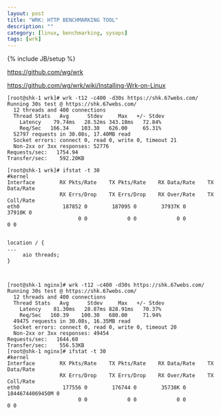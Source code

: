 ```yaml
---
layout: post
title: "WRK: HTTP BENCHMARKING TOOL"
description: ""
category: [linux, benchmarking, sysops]
tags: [wrk]
---
```

{% include JB/setup %}


<https://github.com/wg/wrk>

<https://github.com/wg/wrk/wiki/Installing-Wrk-on-Linux>

    [root@shk-1 wrk]# wrk -t12 -c400 -d30s https://shk.67webs.com/
    Running 30s test @ https://shk.67webs.com/
      12 threads and 400 connections
      Thread Stats   Avg      Stdev     Max   +/- Stdev
        Latency    79.74ms   28.52ms 343.18ms   72.84%
        Req/Sec   166.34    103.38   626.00     65.31%
      52797 requests in 30.08s, 17.40MB read
      Socket errors: connect 0, read 0, write 0, timeout 21
      Non-2xx or 3xx responses: 52776
    Requests/sec:   1754.94
    Transfer/sec:    592.20KB

    [root@shk-1 wrk]# ifstat -t 30
    #kernel
    Interface        RX Pkts/Rate    TX Pkts/Rate    RX Data/Rate    TX Data/Rate 
                     RX Errs/Drop    TX Errs/Drop    RX Over/Rate    TX Coll/Rate 
    eth0              187852 0        187095 0        37937K 0        37910K 0     
                           0 0             0 0             0 0             0 0  


    location / {
    ...
         aio threads;
    }



    [root@shk-1 nginx]# wrk -t12 -c400 -d30s https://shk.67webs.com/
    Running 30s test @ https://shk.67webs.com/
      12 threads and 400 connections
      Thread Stats   Avg      Stdev     Max   +/- Stdev
        Latency    81.30ms   28.87ms 828.91ms   70.37%
        Req/Sec   160.39    100.30   680.00     71.94%
      49475 requests in 30.08s, 16.35MB read
      Socket errors: connect 0, read 0, write 0, timeout 20
      Non-2xx or 3xx responses: 49454
    Requests/sec:   1644.60
    Transfer/sec:    556.53KB
    [root@shk-1 nginx]# ifstat -t 30
    #kernel
    Interface        RX Pkts/Rate    TX Pkts/Rate    RX Data/Rate    TX Data/Rate 
                     RX Errs/Drop    TX Errs/Drop    RX Over/Rate    TX Coll/Rate 
    eth0              177556 0        176744 0        35738K 0      18446744069450M 0     
                           0 0             0 0             0 0             0 0  

